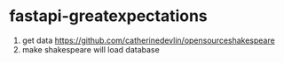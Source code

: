 # fastapi-greatexpectations

1. get data https://github.com/catherinedevlin/opensourceshakespeare
2. make shakespeare will load database